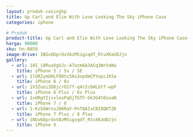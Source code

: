 ```yaml
---
layout: produk-casinghp
title: Up Carl and Elie With Love Looking The Sky iPhone Case
categories: iphone

# Produk
product-title: Up Carl and Elie With Love Looking The Sky iPhone Case
harga: 90000
sku: hn-0859
image-drive: 1NGv6DprdxVAzM5igzqdf_RtvXKaUDJjn
gallery:
  - url: 10I_i8RuaXgUJc-A7ozm6A3ASq3WrVaNa
    title: iPhone 5 / 5s / SE
  - url: 1lGR2ymUHLF0Dtc50u3opdmCPYopcJk5a
    title: iPhone 6 / 6s
  - url: 1V3Zuoi3ODjcrO17f-q4rIcbHLUtT-wpF
    title: iPhone 6 Plus / 6s Plus
  - url: 1vdRgYIjvvlexPqOjTGTF-Gk3G4tOsoaN
    title: iPhone 7 / 8
  - url: 1-KzSGWrnsJ06RaY-PnTQAIxCBI8QKTZK
    title: iPhone 7 Plus / 8 Plus
  - url: 1NGv6DprdxVAzM5igzqdf_RtvXKaUDJjn
    title: iPhone X
---
```

